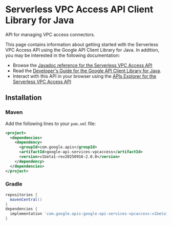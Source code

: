 # Serverless VPC Access API Client Library for Java

API for managing VPC access connectors.

This page contains information about getting started with the Serverless VPC Access API
using the Google API Client Library for Java. In addition, you may be interested
in the following documentation:

* Browse the [Javadoc reference for the Serverless VPC Access API][javadoc]
* Read the [Developer's Guide for the Google API Client Library for Java][google-api-client].
* Interact with this API in your browser using the [APIs Explorer for the Serverless VPC Access API][api-explorer]

## Installation

### Maven

Add the following lines to your `pom.xml` file:

```xml
<project>
  <dependencies>
    <dependency>
      <groupId>com.google.apis</groupId>
      <artifactId>google-api-services-vpcaccess</artifactId>
      <version>v1beta1-rev20250916-2.0.0</version>
    </dependency>
  </dependencies>
</project>
```

### Gradle

```gradle
repositories {
  mavenCentral()
}
dependencies {
  implementation 'com.google.apis:google-api-services-vpcaccess:v1beta1-rev20250916-2.0.0'
}
```

[javadoc]: https://googleapis.dev/java/google-api-services-vpcaccess/latest/index.html
[google-api-client]: https://github.com/googleapis/google-api-java-client/
[api-explorer]: https://developers.google.com/apis-explorer/#p/vpcaccess/v1/
